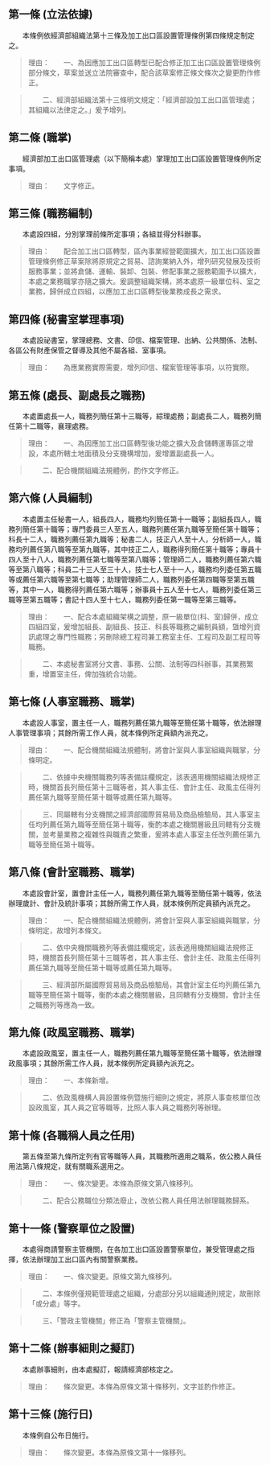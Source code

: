 第一條 (立法依據)
-----------------
　　本條例依經濟部組織法第十三條及加工出口區設置管理條例第四條規定制定之。  
> 理由：　　一、為因應加工出口區轉型已配合修正加工出口區設置管理條例部分條文，草案並送立法院審查中，配合該草案修正條文條次之變更酌作修正。

> 　　二、經濟部組織法第十三條明文規定：「經濟部設加工出口區管理處；其組織以法律定之。」爰予增列。



第二條 (職掌)
-------------
　　經濟部加工出口區管理處（以下簡稱本處）掌理加工出口區設置管理條例所定事項。  
> 理由：　　文字修正。



第三條 (職務編制)
-----------------
　　本處設四組，分別掌理前條所定事項；各組並得分科辦事。  
> 理由：　　配合加工出口區轉型，區內事業經營範圍擴大，加工出口區設置管理條例修正草案除將原規定之貿易、諮詢業納入外，增列研究發展及技術服務事業；並將倉儲、運輸、裝卸、包裝、修配事業之服務範圍予以擴大，本處之業務職掌亦隨之擴大。爰調整組織架構，將本處原一級單位科、室之業務，歸併成立四組，以應加工出口區轉型後業務成長之需求。



第四條 (秘書室掌理事項)
-----------------------
　　本處設祕書室，掌理總務、文書、印信、檔案管理、出納、公共關係、法制、各區公有財產保管之督導及其他不屬各組、室事項。  
> 理由：　　為應業務實際需要，增列印信、檔案管理等事項，以符實際。



第五條 (處長、副處長之職務)
---------------------------
　　本處置處長一人，職務列簡任第十三職等，綜理處務；副處長二人，職務列簡任第十二職等，襄理處務。  
> 理由：　　一、為因應加工出口區轉型後功能之擴大及倉儲轉運專區之增設，本處所轄土地面積及分支機構增加，爰增置副處長一人。

> 　　二、配合機關組織法規體例，酌作文字修正。



第六條 (人員編制)
-----------------
　　本處置主任秘書一人，組長四人，職務均列簡任第十一職等；副組長四人，職務列簡任第十職等；專門委員三人至五人，職務列薦任第九職等至簡任第十職等；科長十二人，職務列薦任第九職等；秘書二人，技正八人至十人，分析師一人，職務均列薦任第八職等至第九職等，其中技正二人，職務得列簡任第十職等；專員十四人至十八人，職務列薦任第七職等至第八職等；管理師二人，職務列薦任第六職等至第八職等；科員二十三人至三十人，技士七人至十一人，職務均列委任第五職等或薦任第六職等至第七職等；助理管理師二人，職務列委任第四職等至第五職等，其中一人，職務得列薦任第六職等；辦事員十五人至十七人，職務列委任第三職等至第五職等；書記十四人至十七人，職務列委任第一職等至第三職等。  
> 理由：　　一、配合本處組織架構之調整，原一級單位(科、室)歸併，成立四組四室，爰增加組長、副組長、技正、科長等職務之編制員額，曁增列資訊處理之專門性職務；另刪除總工程司兼工務室主任、工程司及副工程司等職務。

> 　　二、本處秘書室將分文書、事務、公關、法制等四科辦事，其業務繁重，增置室主任，俾加強統合功能。



第七條 (人事室職務、職掌)
-------------------------
　　本處設人事室，置主任一人，職務列薦任第九職等至簡任第十職等，依法辦理人事管理事項；其餘所需工作人員，就本條例所定員額內派充之。  
> 理由：　　一、配合機關組織法規體制，將會計室與人事室組織與職掌，分條明定。

> 　　二、依據中央機關職務列等表備註欄規定，該表適用機關組織法規修正時，機關首長列簡任第十三職等者，其人事主任、會計主任、政風主任得列薦任第九職等至簡任第十職等或薦任第九職等。

> 　　三、同屬轄有分支機關之經濟部國際貿易局及商品檢驗局，其人事室主任均列薦任第九職等至簡任第十職等，衡酌本處之機關層級且同轄有分支機關，並考量業務之複雜性與職責之繁重，爰將本處人事室主任改列薦任第九職等至簡任第十職等。



第八條 (會計室職務、職掌)
-------------------------
　　本處設會計室，置會計主任一人，職務列薦任第九職等至簡任第十職等，依法辦理歲計、會計及統計事項；其餘所需工作人員，就本條例所定員額內派充之。  
> 理由：　　一、配合機關組織法規體例，將會計室與人事室組織與職掌，分條明定，故增列本條文。

> 　　二、依中央機關職務列等表備註欄規定，該表適用機關組織法規修正時，機關首長列簡任第十三職等者，其人事主任、會計主任、政風主任得列薦任第九職等至簡任第十職等或薦任第九職等。

> 　　三、經濟部所屬國際貿易局及商品檢驗局，其會計室主任均列薦任第九職等至簡任第十職等，衡酌本處之機關層級，且同轄有分支機關，會計主任之職務列等應為一致。



第九條 (政風室職務、職掌)
-------------------------
　　本處設政風室，置主任一人，職務列薦任第九職等至簡任第十職等，依法辦理政風事項；其餘所需工作人員，就本條例所定員額內派充之。  
> 理由：　　一、本條新增。

> 　　二、依政風機構人員設置條例暨施行細則之規定，將原人事查核單位改設政風室，其人員之官等職等，比照人事人員之職務列等辦理。



第十條 (各職稱人員之任用)
-------------------------
　　第五條至第九條所定列有官等職等人員，其職務所適用之職系，依公務人員任用法第八條規定，就有關職系選用之。  
> 理由：　　一、條次變更。本條為原條文第八條移列。

> 　　二、配合公務職位分類法廢止，改依公務人員任用法辦理職務歸系。



第十一條 (警察單位之設置)
-------------------------
　　本處得商請警察主管機關，在各加工出口區設置警察單位，兼受管理處之指揮，依法辦理加工出口區內有關警察業務。  
> 理由：　　一、條次變更。原條文第九條移列。

> 　　二、本條例僅規範管理處之組織，分處部分另以組織通則規定，故刪除「或分處」等字。

> 　　三、「警政主管機關」修正為「警察主管機關」。



第十二條 (辦事細則之擬訂)
-------------------------
　　本處辦事細則，由本處擬訂，報請經濟部核定之。  
> 理由：　　條次變更。本條為原條文第十條移列，文字並酌作修正。



第十三條 (施行日)
-----------------
　　本條例自公布日施行。  
> 理由：　　條次變更。本條為原條文第十一條移列。